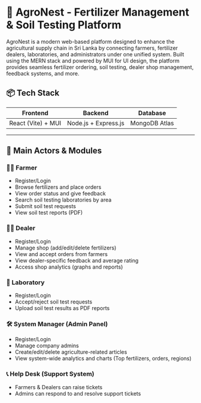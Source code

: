 # 🌾 AgroNest - Fertilizer Management & Soil Testing Platform

AgroNest is a modern web-based platform designed to enhance the agricultural supply chain in Sri Lanka by connecting farmers, fertilizer dealers, laboratories, and administrators under one unified system. Built using the MERN stack and powered by MUI for UI design, the platform provides seamless fertilizer ordering, soil testing, dealer shop management, feedback systems, and more.



## 📦 Tech Stack

| Frontend                     | Backend                    | Database         |
|-----------------------------|----------------------------|------------------|
| React (Vite) + MUI          | Node.js + Express.js       | MongoDB Atlas    |

---

## 🎯 Main Actors & Modules

### 👩‍🌾 Farmer
- Register/Login
- Browse fertilizers and place orders
- View order status and give feedback
- Search soil testing laboratories by area
- Submit soil test requests
- View soil test reports (PDF)

### 🧑‍💼 Dealer
- Register/Login
- Manage shop (add/edit/delete fertilizers)
- View and accept orders from farmers
- View dealer-specific feedback and average rating
- Access shop analytics (graphs and reports)

### 🧪 Laboratory
- Register/Login
- Accept/reject soil test requests
- Upload soil test results as PDF reports

### 🛠️ System Manager (Admin Panel)
- Register/Login
- Manage company admins
- Create/edit/delete agriculture-related articles
- View system-wide analytics and charts (Top fertilizers, orders, regions)

### 📞 Help Desk (Support System)
- Farmers & Dealers can raise tickets
- Admins can respond to and resolve support tickets

  

